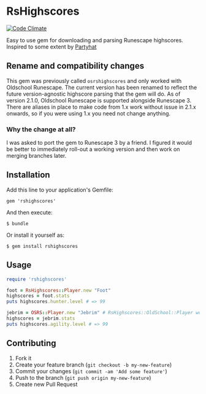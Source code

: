 # RsHighscores

[![Code Climate](https://codeclimate.com/github/sambooo/OSRSGrabber.png)](https://codeclimate.com/github/sambooo/OSRSGrabber)

Easy to use gem for downloading and parsing Runescape highscores. Inspired to some extent by [Partyhat](https://github.com/clooth/Partyhat)

## Rename and compatibility changes

This gem was previously called `osrshighscores` and only worked with Oldschool Runescape. The current version has been renamed to reflect the future version-agnostic highscore parsing that the gem will do. As of version 2.1.0, Oldschool Runescape is supported alongside Runescape 3. There are aliases in place to make code from 1.x work without issue in 2.1.x onwards, so if you were using 1.x you need not change anything.

### Why the change at all?

I was asked to port the gem to Runescape 3 by a friend. I figured it would be better to immediately roll-out a working version and then work on merging branches later.

## Installation

Add this line to your application's Gemfile:

    gem 'rshighscores'

And then execute:

    $ bundle

Or install it yourself as:

    $ gem install rshighscores

## Usage

```ruby
require 'rshighscores'

foot = RsHighscores::Player.new "Foot"
highscores = foot.stats
puts highscores.hunter.level # => 99

jebrim = OSRS::Player.new "Jebrim" # RsHighscores::OldSchool::Player would work too
highscores = jebrim.stats
puts highscores.agility.level # => 99
```

## Contributing

1. Fork it
2. Create your feature branch (`git checkout -b my-new-feature`)
3. Commit your changes (`git commit -am 'Add some feature'`)
4. Push to the branch (`git push origin my-new-feature`)
5. Create new Pull Request
